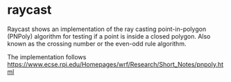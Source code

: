 # raycast

Raycast shows an implementation of the ray casting point-in-polygon
(PNPoly) algorithm for testing if a point is inside a closed polygon.
Also known as the crossing number or the even-odd rule algorithm.

The implementation follows
https://www.ecse.rpi.edu/Homepages/wrf/Research/Short_Notes/pnpoly.html
